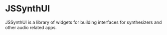 # JSSynthUI

JSSynthUI is a library of widgets for building interfaces for synthesizers and other audio related apps.
